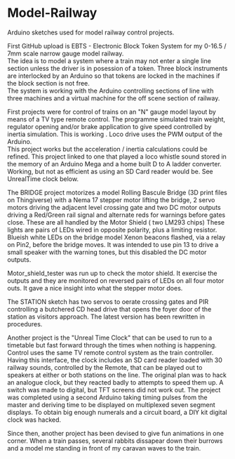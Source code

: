 # Model-Railway
Arduino sketches used for model railway control projects.

First GitHub upload is EBTS - Electronic Block Token System for my 0-16.5 / 7mm scale narrow gauge model railway.   
The idea is to model a system where a train may not enter a single line section unless the driver is in posession of a token.    Three block instruments are interlocked by an Arduino so that tokens are locked in the machines if the block section is not free.   
The system is working with the Arduino controlling sections of line with three machines and a virtual machine for the off scene section of railway.

First projects were for control of trains on an "N" gauge model layout by means of a TV type remote control.
The programme simulated train weight, regulator opening and/or brake application to give speed controlled by inertia simulation.  This is working .  Loco drive uses the PWM output of the Arduino.   
This project works but the acceleration / inertia calculations could be refined.
This project linked to one that played a loco whistle sound stored in the memory of an Arduino Mega and a home built D to A ladder converter.  Working, but not as efficient as using an SD Card reader would be.  See UnrealTime clock below.

The BRIDGE project motorizes a model Rolling Bascule Bridge  (3D print files on Thingiverse) with a Nema 17 stepper motor lifting the bridge, 2 servo motors driving the adjacent level crossing gate and two DC motor outputs driving a Red/Green rail signal and alternate reds for warnings before gates close.  These are all handled by the Motor Shield ( two LM293 chips)
These lights are pairs of LEDs wired in opposite polarity, plus a limiting resistor.  Blueish white LEDs on the bridge model Xenon beacons flashed, via a relay on Pin2, before the bridge moves. It was intended to use pin 13 to drive a small speaker with the warning tones, but this disabled the DC motor outputs.

Motor_shield_tester was run up to check the motor shield.  It exercise the outputs and they are monitored on reversed pairs of LEDs on all four motor outs.  It gave a nice insight into what the stepper motor does.

The STATION sketch has two servos to oerate crossing gates and PIR controlling a butchered CD head drive that opens the foyer door of the station as visitors approach.    The latest version has been rewritten in procedures.

Another project is the  "Unreal Time Clock"  that can be used to run to a timetable but fast forward through the times when nothing is happening.   Control uses the same TV remote control system as the train controller.
Having this interface, the clock includes an SD card reader loaded with 30 railway sounds, controlled by the Remote, that can be played out to speakers at either or both stations on the line.
The original plan was to hack an analogue clock, but they reacted badly to attempts to speed them up.  A switch was made to digital, but TFT screens did not work out.  The project was completed using a second 
Arduino taking timing pulses from the master and deriving time to be displayed on multiplexed seven segment displays.
To obtain big enough numerals and a circuit board, a DIY kit digital clock was hacked.

Since then, another project has been devised to give fun animations in one corner.  When a train passes, several rabbits dissapear down their burrows and a model me standing in front of my caravan waves to the train.
